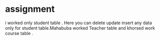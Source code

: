 # assignment
i worked only  student  table . Here  you can delete update insert any data only for student table.Mahabuba worked Teacher table and khorsed work course table .
